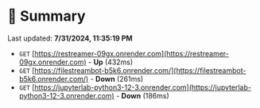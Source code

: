 # 📖 Summary
Last updated: **7/31/2024, 11:35:19 PM**

- `GET` [https://restreamer-09gx.onrender.com](https://restreamer-09gx.onrender.com) - **Up** (432ms)
- `GET` [https://filestreambot-b5k6.onrender.com/](https://filestreambot-b5k6.onrender.com/) - **Down** (261ms)
- `GET` [https://jupyterlab-python3-12-3.onrender.com](https://jupyterlab-python3-12-3.onrender.com) - **Down** (186ms)

